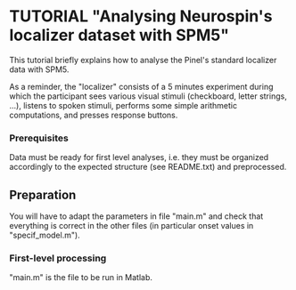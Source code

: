 # TUTORIAL "Analysing Neurospin's localizer dataset with SPM5"

This tutorial briefly explains how to analyse the Pinel's standard localizer data with SPM5. 

As a reminder, the "localizer" consists of a 5 minutes experiment during which the participant sees various visual stimuli (checkboard, letter strings, ...), listens to spoken stimuli, performs some simple arithmetic computations, and presses response buttons. 

### Prerequisites

Data must be ready for first level analyses, i.e. they must be organized accordingly to the expected structure (see README.txt) and preprocessed.

## Preparation

You will have to adapt the parameters in file "main.m" and check that everything is correct in the other files (in particular onset values in "specif_model.m").

### First-level processing 
    
"main.m" is the file to be run in Matlab.





